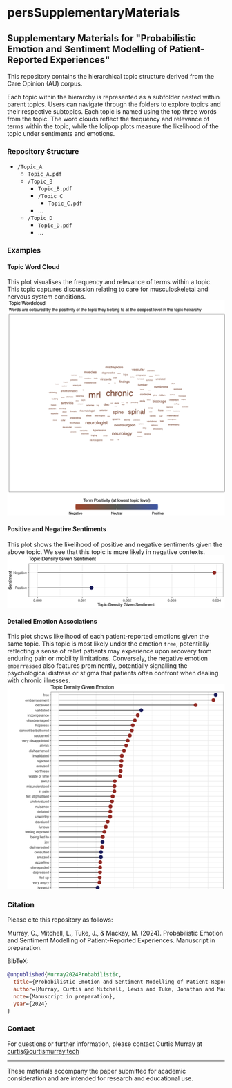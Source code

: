 # persSupplementaryMaterials

## Supplementary Materials for "Probabilistic Emotion and Sentiment Modelling of Patient-Reported Experiences"

This repository contains the hierarchical topic structure derived from the Care Opinion (AU) corpus. 

Each topic within the hierarchy is represented as a subfolder nested within parent topics. Users can navigate through the folders to explore topics and their respective subtopics. Each topic is named using the top three words from the topic. The word clouds reflect the frequency and relevance of terms within the topic, while the lolipop plots measure the likelihood of the topic under sentiments and emotions.

### Repository Structure

- `/Topic_A`
  - `Topic_A.pdf`
  - `/Topic_B`
      - `Topic_B.pdf`
      - `/Topic_C`
          - `Topic_C.pdf`
      - ...
  - `/Topic_D`
    - `Topic_D.pdf`
    - ...

### Examples

#### Topic Word Cloud
This plot visualises the frequency and relevance of terms within a topic. This topic captures discussion relating to care for musculoskeletal and nervous system conditions.
![Topic Word Cloud](/.example/example_wordcloud_mri.png)

#### Positive and Negative Sentiments
This plot shows the likelihood of positive and negative sentiments given the above topic. We see that this topic is more likely in negative contexts.
![Emotion/Sentiment Associations](/.example/example_sentiments_mri.png)

#### Detailed Emotion Associations
This plot shows likelihood of each patient-reported emotions given the same topic. This topic is most likely under the emotion `free`, potentially reflecting a sense of relief patients may experience upon recovery from enduring pain or mobility limitations. Conversely, the negative emotion `embarrassed` also features prominently, potentially signalling the psychological distress or stigma that patients often confront when dealing with chronic illnesses.
![Emotion/Sentiment Associations](/.example/example_emotions_mri.png)

### Citation

Please cite this repository as follows: 

Murray, C., Mitchell, L., Tuke, J., & Mackay, M. (2024). Probabilistic Emotion and Sentiment Modelling of Patient-Reported Experiences. Manuscript in preparation.

BibTeX:
```bibtex
@unpublished{Murray2024Probabilistic,
  title={Probabilistic Emotion and Sentiment Modelling of Patient-Reported Experiences},
  author={Murray, Curtis and Mitchell, Lewis and Tuke, Jonathan and Mackay, Mark},
  note={Manuscript in preparation},
  year={2024}
}
```

### Contact

For questions or further information, please contact Curtis Murray at curtis@curtismurray.tech


---

These materials accompany the paper submitted for academic consideration and are intended for research and educational use.
